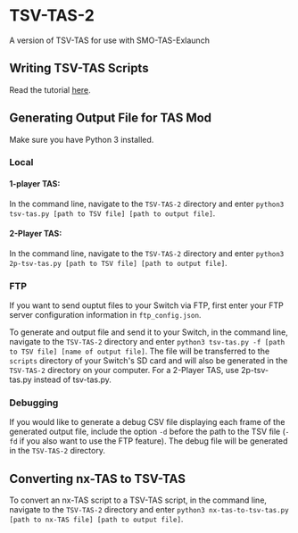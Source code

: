 # TSV-TAS-2
A version of TSV-TAS for use with SMO-TAS-Exlaunch

## Writing TSV-TAS Scripts
Read the tutorial [here](https://docs.google.com/document/d/1A7cFr9X9BsHDKlzq7se1q3oCZ7Wiiz2CoMkDuzxel3M/edit?usp=sharing).

## Generating Output File for TAS Mod
Make sure you have Python 3 installed.

### Local
#### 1-player TAS:
In the command line, navigate to the ```TSV-TAS-2``` directory and enter ```python3 tsv-tas.py [path to TSV file] [path to output file]```.
#### 2-Player TAS:
In the command line, navigate to the ```TSV-TAS-2``` directory and enter ```python3 2p-tsv-tas.py [path to TSV file] [path to output file]```.

### FTP
If you want to send ouptut files to your Switch via FTP, first enter your FTP server configuration information in ```ftp_config.json```.

To generate and output file and send it to your Switch, in the command line, navigate to the ```TSV-TAS-2``` directory and enter ```python3 tsv-tas.py -f [path to TSV file] [name of output file]```. The file will be transferred to the `scripts` directory of your Switch's SD card and will also be generated in the ```TSV-TAS-2``` directory on your computer. For a 2-Player TAS, use 2p-tsv-tas.py instead of tsv-tas.py.

### Debugging
If you would like to generate a debug CSV file displaying each frame of the generated output file, include the option ```-d``` before the path to the TSV file (```-fd``` if you also want to use the FTP feature). The debug file will be generated in the ```TSV-TAS-2``` directory.

## Converting nx-TAS to TSV-TAS
To convert an nx-TAS script to a TSV-TAS script, in the command line, navigate to the ```TSV-TAS-2``` directory and enter ```python3 nx-tas-to-tsv-tas.py [path to nx-TAS file] [path to output file]```.
